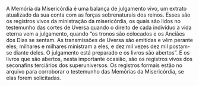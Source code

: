 ﻿A Memória da Misericórdia é uma balança de julgamento vivo, um extrato atualizado da sua conta com as forças sobrenaturais dos reinos. Esses são os registros vivos da ministração da misericórdia, os quais são lidos no testemunho das cortes de Uversa quando o direito de cada indivíduo à vida eterna vem a julgamento, quando “os tronos são colocados e os Anciães dos Dias se sentam. As transmissões de Uversa são emitidas e vêm perante eles; milhares e milhares ministram a eles, e dez mil vezes dez mil postam-se diante deles. O julgamento está preparado e os livros são abertos”. E os livros que são abertos, nesta  importante ocasião, são os registros vivos dos seconafins terciários dos superuniversos. Os registros formais estão no arquivo para corroborar o testemunho das Memórias da Misericórdia, se elas forem solicitadas.